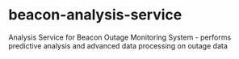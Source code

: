 # beacon-analysis-service
Analysis Service for Beacon Outage Monitoring System - performs predictive analysis and advanced data processing on outage data
